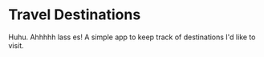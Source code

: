 # Travel Destinations
Huhu. Ahhhhh lass es!
A simple app to keep track of destinations I'd like to visit.
